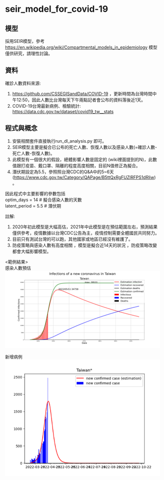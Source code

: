 # seir_model_for_covid-19

## 模型
採用SEIR模型，參考 https://en.wikipedia.org/wiki/Compartmental_models_in_epidemiology  模型僅供研究，請理性討論。


## 資料
確診人數資料來源: 
1. https://github.com/CSSEGISandData/COVID-19 ，更新時間為台灣時間中午12:50，因此人數比台灣每天下午兩點記者會公布的資料落後近1天。  
2. COVID-19台灣最新病例、檢驗統計: https://data.cdc.gov.tw/dataset/covid19_tw__stats
  
  
## 程式與概念 
1. 安裝相關套件直接執行run_dl_analysis.py 即可。  
2. SEIR模型主要是擬合已公布的死亡人數、恢復人數以及感染人數(=確診人數-死亡人數-恢復人數)。   
3. 此模型有一個很大的假設，總體影響人數是固定的 (wiki裡面提到的N)，此數值跟打疫苗、戴口罩、隔離的程度高度相關，目前N值修正為擬合。   
4. 潛伏期設定為5.5，參照照台灣CDC的Q&A中的5~6天 (https://www.cdc.gov.tw/Category/QAPage/B5ttQxRgFUZlRFPS1dRliw)。   

因此程式中主要影響的參數包括  
optim_days = 14   # 擬合感染人數的天數  
latent_period = 5.5   # 潛伏期  

註解:  
1. 2020年初此模型是大幅高估，2021年中此模型是在預估範圍左右，預測結果僅供參考，疫情數據以台灣CDC公告為主，疫情控制需要全體國民共同努力。   
2. 目前只有測試台灣的可以跑，其他國家或地區已經沒有維護了。 
3. 防疫策略與感染人數有高度相關 ，模型是擬合近14天的狀況 ，防疫策略改變都會大幅影響模型。 
 
 
  

<範例結果>   
感染人數預估  
![image](https://github.com/andrewwang7/seir_model_for_covid-19/blob/master/~result/Taiwan_estimation.png)

新增病例     
![image](https://github.com/andrewwang7/seir_model_for_covid-19/blob/master/~result/Taiwan.png)

